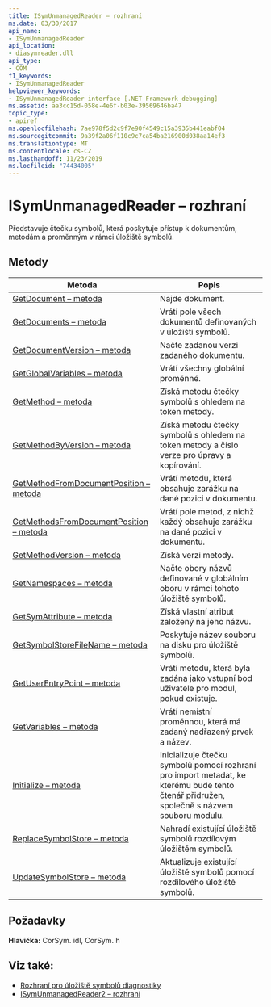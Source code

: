 ```yaml
---
title: ISymUnmanagedReader – rozhraní
ms.date: 03/30/2017
api_name:
- ISymUnmanagedReader
api_location:
- diasymreader.dll
api_type:
- COM
f1_keywords:
- ISymUnmanagedReader
helpviewer_keywords:
- ISymUnmanagedReader interface [.NET Framework debugging]
ms.assetid: aa3cc15d-058e-4e6f-b03e-39569646ba47
topic_type:
- apiref
ms.openlocfilehash: 7ae978f5d2c9f7e90f4549c15a3935b441eabf04
ms.sourcegitcommit: 9a39f2a06f110c9c7ca54ba216900d038aa14ef3
ms.translationtype: MT
ms.contentlocale: cs-CZ
ms.lasthandoff: 11/23/2019
ms.locfileid: "74434005"
---
```

# <a name="isymunmanagedreader-interface"></a>ISymUnmanagedReader – rozhraní
Představuje čtečku symbolů, která poskytuje přístup k dokumentům, metodám a proměnným v rámci úložiště symbolů.  
  
## <a name="methods"></a>Metody  
  
|Metoda|Popis|  
|------------|-----------------|  
|[GetDocument – metoda](../../../../docs/framework/unmanaged-api/diagnostics/isymunmanagedreader-getdocument-method.md)|Najde dokument.|  
|[GetDocuments – metoda](../../../../docs/framework/unmanaged-api/diagnostics/isymunmanagedreader-getdocuments-method.md)|Vrátí pole všech dokumentů definovaných v úložišti symbolů.|  
|[GetDocumentVersion – metoda](../../../../docs/framework/unmanaged-api/diagnostics/isymunmanagedreader-getdocumentversion-method.md)|Načte zadanou verzi zadaného dokumentu.|  
|[GetGlobalVariables – metoda](../../../../docs/framework/unmanaged-api/diagnostics/isymunmanagedreader-getglobalvariables-method.md)|Vrátí všechny globální proměnné.|  
|[GetMethod – metoda](../../../../docs/framework/unmanaged-api/diagnostics/isymunmanagedreader-getmethod-method.md)|Získá metodu čtečky symbolů s ohledem na token metody.|  
|[GetMethodByVersion – metoda](../../../../docs/framework/unmanaged-api/diagnostics/isymunmanagedreader-getmethodbyversion-method.md)|Získá metodu čtečky symbolů s ohledem na token metody a číslo verze pro úpravy a kopírování.|  
|[GetMethodFromDocumentPosition – metoda](../../../../docs/framework/unmanaged-api/diagnostics/isymunmanagedreader-getmethodfromdocumentposition-method.md)|Vrátí metodu, která obsahuje zarážku na dané pozici v dokumentu.|  
|[GetMethodsFromDocumentPosition – metoda](../../../../docs/framework/unmanaged-api/diagnostics/isymunmanagedreader-getmethodsfromdocumentposition-method.md)|Vrátí pole metod, z nichž každý obsahuje zarážku na dané pozici v dokumentu.|  
|[GetMethodVersion – metoda](../../../../docs/framework/unmanaged-api/diagnostics/isymunmanagedreader-getmethodversion-method.md)|Získá verzi metody.|  
|[GetNamespaces – metoda](../../../../docs/framework/unmanaged-api/diagnostics/isymunmanagedreader-getnamespaces-method.md)|Načte obory názvů definované v globálním oboru v rámci tohoto úložiště symbolů.|  
|[GetSymAttribute – metoda](../../../../docs/framework/unmanaged-api/diagnostics/isymunmanagedreader-getsymattribute-method.md)|Získá vlastní atribut založený na jeho názvu.|  
|[GetSymbolStoreFileName – metoda](../../../../docs/framework/unmanaged-api/diagnostics/isymunmanagedreader-getsymbolstorefilename-method.md)|Poskytuje název souboru na disku pro úložiště symbolů.|  
|[GetUserEntryPoint – metoda](../../../../docs/framework/unmanaged-api/diagnostics/isymunmanagedreader-getuserentrypoint-method.md)|Vrátí metodu, která byla zadána jako vstupní bod uživatele pro modul, pokud existuje.|  
|[GetVariables – metoda](../../../../docs/framework/unmanaged-api/diagnostics/isymunmanagedreader-getvariables-method.md)|Vrátí nemístní proměnnou, která má zadaný nadřazený prvek a název.|  
|[Initialize – metoda](../../../../docs/framework/unmanaged-api/diagnostics/isymunmanagedreader-initialize-method.md)|Inicializuje čtečku symbolů pomocí rozhraní pro import metadat, ke kterému bude tento čtenář přidružen, společně s názvem souboru modulu.|  
|[ReplaceSymbolStore – metoda](../../../../docs/framework/unmanaged-api/diagnostics/isymunmanagedreader-replacesymbolstore-method.md)|Nahradí existující úložiště symbolů rozdílovým úložištěm symbolů.|  
|[UpdateSymbolStore – metoda](../../../../docs/framework/unmanaged-api/diagnostics/isymunmanagedreader-updatesymbolstore-method.md)|Aktualizuje existující úložiště symbolů pomocí rozdílového úložiště symbolů.|  
  
## <a name="requirements"></a>Požadavky  
 **Hlavička:** CorSym. idl, CorSym. h  
  
## <a name="see-also"></a>Viz také:

- [Rozhraní pro úložiště symbolů diagnostiky](../../../../docs/framework/unmanaged-api/diagnostics/diagnostics-symbol-store-interfaces.md)
- [ISymUnmanagedReader2 – rozhraní](../../../../docs/framework/unmanaged-api/diagnostics/isymunmanagedreader2-interface.md)
